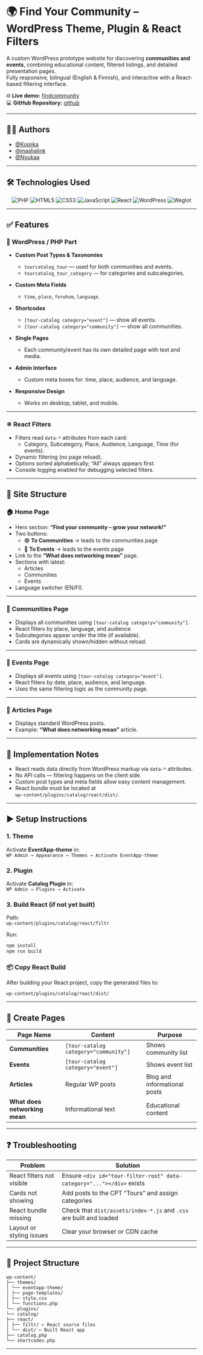 # 🌍 Find Your Community – WordPress Theme, Plugin & React Filters

A custom WordPress prototype website for discovering **communities and events**, combining educational content, filtered listings, and detailed presentation pages.  
Fully responsive, bilingual (English & Finnish), and interactive with a React-based filtering interface.

🌐 **Live demo:** [findcommunity](https://findcommunity.great-site.net/)  
💻 **GitHub Repository:** [github](https://github.com/Nyukaa/AppEvent)

---

## 👩‍💻 Authors

- [@Kopiika](https://github.com/Kopiika)
- [@mashalink](https://github.com/mashalink)
- [@Nyukaa](https://github.com/Nyukaa)

---

## 🛠 Technologies Used

<p align="center">
  <img src="https://img.shields.io/badge/PHP-777BB4?style=for-the-badge&logo=php&logoColor=white" alt="PHP" title="PHP — WordPress templates, CPTs, meta fields, shortcodes" />
  <img src="https://img.shields.io/badge/HTML5-E34F26?style=for-the-badge&logo=html5&logoColor=white" alt="HTML5" title="HTML5 / CSS3 — responsive structure and layout" />
  <img src="https://img.shields.io/badge/CSS3-1572B6?style=for-the-badge&logo=css3&logoColor=white" alt="CSS3" />
  <img src="https://img.shields.io/badge/JavaScript-F7DF1E?style=for-the-badge&logo=javascript&logoColor=black" alt="JavaScript" title="JavaScript / React — dynamic filtering system" />
  <img src="https://img.shields.io/badge/React-20232A?style=for-the-badge&logo=react&logoColor=61DAFB" alt="React" />
  <img src="https://img.shields.io/badge/WordPress-21759B?style=for-the-badge&logo=wordpress&logoColor=white" alt="WordPress" title="WordPress API — content rendering and taxonomy logic" />
  <img src="https://img.shields.io/badge/Weglot-0D0D0D?style=for-the-badge&logo=weglet&logoColor=white" alt="Weglot" title="Weglot — bilingual support EN/FI" />
</p>

---

## ✅ Features

### 🔹 WordPress / PHP Part

- **Custom Post Types & Taxonomies**

  - `tourcatalog_tour` — used for both communities and events.
  - `tourcatalog_tour_category` — for categories and subcategories.

- **Custom Meta Fields**

  - `time`, `place`, `forwhom`, `language`.

- **Shortcodes**

  - `[tour-catalog category="event"]` — show all events.
  - `[tour-catalog category="community"]` — show all communities.

- **Single Pages**

  - Each community/event has its own detailed page with text and media.

- **Admin Interface**

  - Custom meta boxes for: time, place, audience, and language.

- **Responsive Design**
  - Works on desktop, tablet, and mobile.

---

### ⚛️ React Filters

- Filters read `data-*` attributes from each card:
  - Category, Subcategory, Place, Audience, Language, Time (for events).
- Dynamic filtering (no page reload).
- Options sorted alphabetically; “All” always appears first.
- Console logging enabled for debugging selected filters.

---

## 🔹 Site Structure

### 🏠 Home Page

- Hero section: **“Find your community – grow your network!”**
- Two buttons:
  - 🟢 **To Communities** → leads to the communities page
  - 🔵 **To Events** → leads to the events page
- Link to the **“What does networking mean”** page.
- Sections with latest:
  - Articles
  - Communities
  - Events
- Language switcher (EN/FI).

---

### 👥 Communities Page

- Displays all communities using `[tour-catalog category="community"]`.
- React filters by place, language, and audience.
- Subcategories appear under the title (if available).
- Cards are dynamically shown/hidden without reload.

---

### 📅 Events Page

- Displays all events using `[tour-catalog category="event"]`.
- React filters by date, place, audience, and language.
- Uses the same filtering logic as the community page.

---

### 📰 Articles Page

- Displays standard WordPress posts.
- Example: **“What does networking mean”** article.

---

## 🔧 Implementation Notes

- React reads data directly from WordPress markup via `data-*` attributes.
- No API calls — filtering happens on the client side.
- Custom post types and meta fields allow easy content management.
- React bundle must be located at  
  `wp-content/plugins/catalog/react/dist/`.

---

## ▶️ Setup Instructions

### 1. Theme

Activate **EventApp-theme** in:  
`WP Admin → Appearance → Themes → Activate EventApp-theme`

### 2. Plugin

Activate **Catalog Plugin** in:  
`WP Admin → Plugins → Activate`

### 3. Build React (if not yet built)

Path:  
`wp-content/plugins/catalog/react/filtr`

Run:

```bash
npm install
npm run build
```

### 📦 Copy React Build

After building your React project, copy the generated files to:

```
wp-content/plugins/catalog/react/dist/
```

---

## 📝 Create Pages

| **Page Name**                 | **Content**                           | **Purpose**                  |
| ----------------------------- | ------------------------------------- | ---------------------------- |
| **Communities**               | `[tour-catalog category="community"]` | Shows community list         |
| **Events**                    | `[tour-catalog category="event"]`     | Shows event list             |
| **Articles**                  | Regular WP posts                      | Blog and informational posts |
| **What does networking mean** | Informational text                    | Educational content          |

---

## ❓ Troubleshooting

| **Problem**               | **Solution**                                                          |
| ------------------------- | --------------------------------------------------------------------- |
| React filters not visible | Ensure `<div id="tour-filter-root" data-category="..."></div>` exists |
| Cards not showing         | Add posts to the CPT “Tours” and assign categories                    |
| React bundle missing      | Check that `dist/assets/index-*.js` and `.css` are built and loaded   |
| Layout or styling issues  | Clear your browser or CDN cache                                       |

---

## 📁 Project Structure

```
wp-content/
├── themes/
│ └── eventapp-theme/
│ ├── page-templates/
│ ├── style.css
│ └── functions.php
└── plugins/
└── catalog/
├── react/
│ ├── filtr/ ← React source files
│ └── dist/ ← Built React app
├── catalog.php
└── shortcodes.php
```

---
